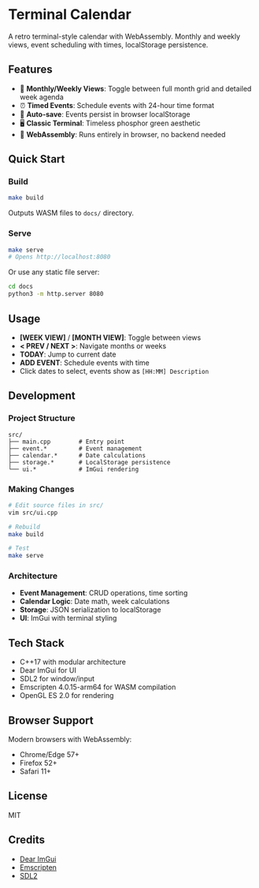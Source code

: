 # Terminal Calendar

A retro terminal-style calendar with WebAssembly. Monthly and weekly views, event scheduling with times, localStorage persistence.

## Features

- 📅 **Monthly/Weekly Views**: Toggle between full month grid and detailed week agenda
- ⏰ **Timed Events**: Schedule events with 24-hour time format
- 💾 **Auto-save**: Events persist in browser localStorage
- 🖥️ **Classic Terminal**: Timeless phosphor green aesthetic
- 🚀 **WebAssembly**: Runs entirely in browser, no backend needed

## Quick Start

### Build

```bash
make build
```

Outputs WASM files to `docs/` directory.

### Serve

```bash
make serve
# Opens http://localhost:8080
```

Or use any static file server:
```bash
cd docs
python3 -m http.server 8080
```

## Usage

- **[WEEK VIEW]** / **[MONTH VIEW]**: Toggle between views
- **< PREV / NEXT >**: Navigate months or weeks
- **TODAY**: Jump to current date
- **ADD EVENT**: Schedule events with time
- Click dates to select, events show as `[HH:MM] Description`

## Development

### Project Structure

```
src/
├── main.cpp        # Entry point
├── event.*         # Event management
├── calendar.*      # Date calculations
├── storage.*       # LocalStorage persistence
└── ui.*            # ImGui rendering
```

### Making Changes

```bash
# Edit source files in src/
vim src/ui.cpp

# Rebuild
make build

# Test
make serve
```

### Architecture

- **Event Management**: CRUD operations, time sorting
- **Calendar Logic**: Date math, week calculations
- **Storage**: JSON serialization to localStorage
- **UI**: ImGui with terminal styling

## Tech Stack

- C++17 with modular architecture
- Dear ImGui for UI
- SDL2 for window/input
- Emscripten 4.0.15-arm64 for WASM compilation
- OpenGL ES 2.0 for rendering

## Browser Support

Modern browsers with WebAssembly:
- Chrome/Edge 57+
- Firefox 52+
- Safari 11+

## License

MIT

## Credits

- [Dear ImGui](https://github.com/ocornut/imgui)
- [Emscripten](https://emscripten.org/)
- [SDL2](https://www.libsdl.org/)
